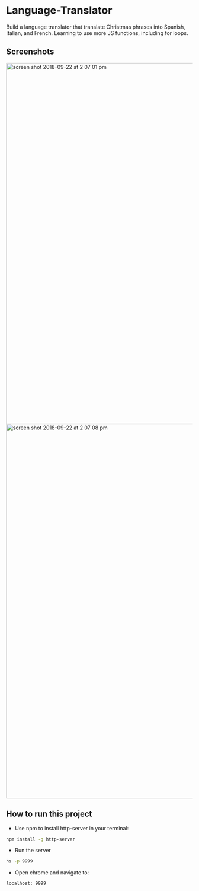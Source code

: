 # Language-Translator

Build a language translator that translate Christmas phrases into Spanish, Italian, and French. Learning to use more JS functions, including for loops. 

## Screenshots
<img width="972" alt="screen shot 2018-09-22 at 2 07 01 pm" src="https://user-images.githubusercontent.com/16019344/45920904-d725e680-be70-11e8-97ff-ac7b901a510a.png">
<img width="1009" alt="screen shot 2018-09-22 at 2 07 08 pm" src="https://user-images.githubusercontent.com/16019344/45920906-da20d700-be70-11e8-9b59-243478a815d5.png">

## How to run this project
* Use npm to install http-server in your terminal: 
```sh
npm install -g http-server
```
* Run the server
```sh
hs -p 9999
```
* Open chrome and navigate to: 
```
localhost: 9999
```